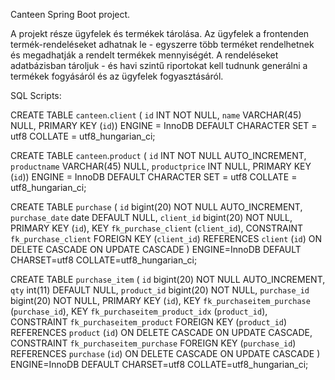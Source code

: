 Canteen Spring Boot project.

A projekt része ügyfelek és termékek tárolása.
Az ügyfelek a frontenden termék-rendeléseket adhatnak le - egyszerre több terméket rendelhetnek és megadhatják a rendelt termékek mennyiségét.
A rendeléseket adatbázisban tároljuk - és havi szintű riportokat kell tudnunk generálni a termékek fogyásáról és az ügyfelek fogyasztásáról.

SQL Scripts: 

CREATE TABLE `canteen`.`client` (
  `id` INT NOT NULL,
  `name` VARCHAR(45) NULL,
  PRIMARY KEY (`id`))
ENGINE = InnoDB
DEFAULT CHARACTER SET = utf8
COLLATE = utf8_hungarian_ci;

CREATE TABLE `canteen`.`product` (
  `id` INT NOT NULL AUTO_INCREMENT,
  `productname` VARCHAR(45) NULL,
  `productprice` INT NULL,
  PRIMARY KEY (`id`))
ENGINE = InnoDB
DEFAULT CHARACTER SET = utf8
COLLATE = utf8_hungarian_ci;

CREATE TABLE `purchase` (
  `id` bigint(20) NOT NULL AUTO_INCREMENT,
  `purchase_date` date DEFAULT NULL,
  `client_id` bigint(20) NOT NULL,
  PRIMARY KEY (`id`),
  KEY `fk_purchase_client` (`client_id`),
  CONSTRAINT `fk_purchase_client` FOREIGN KEY (`client_id`) REFERENCES `client` (`id`) ON DELETE CASCADE ON UPDATE CASCADE
) ENGINE=InnoDB DEFAULT CHARSET=utf8 COLLATE=utf8_hungarian_ci;

CREATE TABLE `purchase_item` (
  `id` bigint(20) NOT NULL AUTO_INCREMENT,
  `qty` int(11) DEFAULT NULL,
  `product_id` bigint(20) NOT NULL,
  `purchase_id` bigint(20) NOT NULL,
  PRIMARY KEY (`id`),
  KEY `fk_purchaseitem_purchase` (`purchase_id`),
  KEY `fk_purchaseitem_product_idx` (`product_id`),
  CONSTRAINT `fk_purchaseitem_product` FOREIGN KEY (`product_id`) REFERENCES `product` (`id`) ON DELETE CASCADE ON UPDATE CASCADE,
  CONSTRAINT `fk_purchaseitem_purchase` FOREIGN KEY (`purchase_id`) REFERENCES `purchase` (`id`) ON DELETE CASCADE ON UPDATE CASCADE
) ENGINE=InnoDB DEFAULT CHARSET=utf8 COLLATE=utf8_hungarian_ci;


